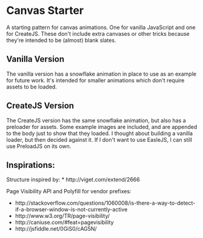 <h1>Canvas Starter</h1>
A starting pattern for canvas animations. One for vanilla JavaScript and one for CreateJS. These don't include extra canvases or other tricks because they're intended to be (almost) blank slates.

<h2>Vanilla Version</h2>
The vanilla version has a snowflake animation in place to use as an example for future work. It's intended for smaller animations which don't require assets to be loaded.

<h2>CreateJS Version</h2>
The CreateJS version has the same snowflake animation, but also has a preloader for assets. Some example images are included, and are appended to the body just to show that they loaded. I thought about building a vanilla loader, but then decided against it. If I don't want to use EasleJS, I can still use PreloadJS on its own.

<h2>Inspirations:</h2>
Structure inspired by:
* http://viget.com/extend/2666

Page Visibility API and Polyfill for vendor prefixes:
<ul>
<li>http://stackoverflow.com/questions/1060008/is-there-a-way-to-detect-if-a-browser-window-is-not-currently-active</li>
<li>http://www.w3.org/TR/page-visibility/</li>
<li>http://caniuse.com/#feat=pagevisibility</li>
<li>http://jsfiddle.net/0GiS0/cAG5N/</li>
</ul>
